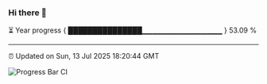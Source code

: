 ### Hi there 👋

⏳ Year progress { ███████████████▁▁▁▁▁▁▁▁▁▁▁▁▁▁▁ } 53.09 %

---

⏰ Updated on Sun, 13 Jul 2025 18:20:44 GMT

![Progress Bar CI](https://github.com/liununu/liununu/workflows/Progress%20Bar%20CI/badge.svg)
